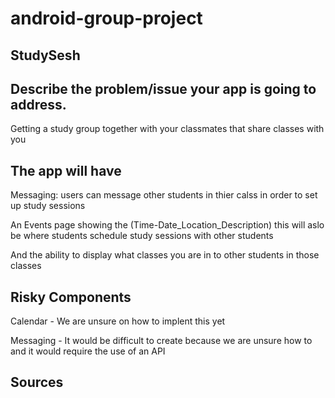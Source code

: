 # android-group-project

## StudySesh







## Describe the problem/issue your app is going to address.

Getting a study group together with your classmates that share classes with you






## The app will have




Messaging: users can message other students in thier calss in order to set up study sessions 

An Events page showing the (Time-Date_Location_Description) this will aslo be where students schedule study sessions with other students 

And the ability to display what classes you are in to other students in those classes


## Risky Components 



Calendar - We are unsure on how to implent this yet 

Messaging - It would be difficult to create because we are unsure how to and it would require the use of an API


## Sources 

